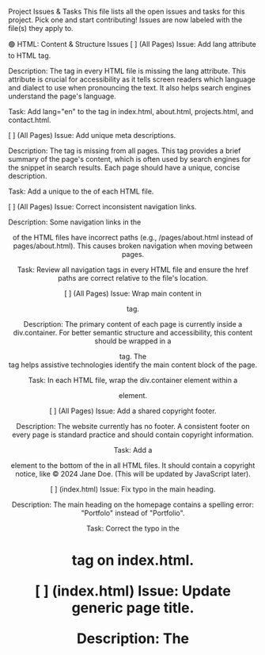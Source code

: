 Project Issues & Tasks
This file lists all the open issues and tasks for this project. Pick one and start contributing! Issues are now labeled with the file(s) they apply to.

🟢 HTML: Content & Structure Issues
[ ] (All Pages) Issue: Add lang attribute to HTML tag.

Description: The <html> tag in every HTML file is missing the lang attribute. This attribute is crucial for accessibility as it tells screen readers which language and dialect to use when pronouncing the text. It also helps search engines understand the page's language.

Task: Add lang="en" to the <html> tag in index.html, about.html, projects.html, and contact.html.

[ ] (All Pages) Issue: Add unique meta descriptions.

Description: The <meta name="description"> tag is missing from all pages. This tag provides a brief summary of the page's content, which is often used by search engines for the snippet in search results. Each page should have a unique, concise description.

Task: Add a unique <meta name="description" content="..."> to the <head> of each HTML file.

[ ] (All Pages) Issue: Correct inconsistent navigation links.

Description: Some navigation links in the <header> of the HTML files have incorrect paths (e.g., /pages/about.html instead of pages/about.html). This causes broken navigation when moving between pages.

Task: Review all navigation <a> tags in every HTML file and ensure the href paths are correct relative to the file's location.

[ ] (All Pages) Issue: Wrap main content in <main> tag.

Description: The primary content of each page is currently inside a div.container. For better semantic structure and accessibility, this content should be wrapped in a <main> tag. The <main> tag helps assistive technologies identify the main content block of the page.

Task: In each HTML file, wrap the div.container element within a <main> element.

[ ] (All Pages) Issue: Add a shared copyright footer.

Description: The website currently has no footer. A consistent footer on every page is standard practice and should contain copyright information.

Task: Add a <footer> element to the bottom of the <body> in all HTML files. It should contain a copyright notice, like © 2024 Jane Doe. (This will be updated by JavaScript later).

[ ] (index.html) Issue: Fix typo in the main heading.

Description: The main heading on the homepage contains a spelling error: "Portfolo" instead of "Portfolio".

Task: Correct the typo in the <h1> tag on index.html.

[ ] (index.html) Issue: Update generic page title.

Description: The <title> tag on the homepage is generic ("My Page"). Page titles are important for SEO and user experience (they appear in the browser tab).

Task: Change the title of index.html to something more descriptive, like "Jane Doe - Home".

[ ] (about.html) Issue: Refactor skills list to use <ul>.

Description: The "My Skills" section on the about page uses <br> tags to separate items. This is not semantically correct. An unordered list (<ul> with <li> items) is the proper way to mark up a list of items.

Task: Change the div.skills to a <ul> and wrap each skill in an <li> tag in about.html.

[ ] (projects.html) Issue: Refactor project cards to use <figure>.

Description: The project cards are structured with div, img, h3, and p tags. A more semantic way to represent an image with a caption is to use the <figure> and <figcaption> elements.

Task: In projects.html, change each div.project-card to a <figure> and wrap the heading and description in a <figcaption>.

[ ] (contact.html) Issue: Add <label> tags to form inputs.

Description: The contact form inputs are missing associated <label> tags. Labels are essential for accessibility, as they tell screen reader users what each input is for. They also improve user experience by creating larger clickable targets.

Task: For each input and textarea in contact.html, add a corresponding <label>. Use the for attribute on the label and a matching id on the input to link them.

[ ] (contact.html) Issue: Use correct type for email input.

Description: The email field uses type="text". Changing this to type="email" provides better browser-level validation and often brings up a more convenient keyboard on mobile devices.

Task: Change the type attribute of the email input to email.

🔵 CSS: Styling & Layout Issues
[ ] (style.css) Issue: Implement a custom font.

Description: The site uses a generic serif font. Using a custom web font (like from Google Fonts) will greatly improve the site's visual appeal.

Task: Go to Google Fonts, choose a font (e.g., "Roboto" or "Lato"), and import it into style.css using the @import rule. Then, apply it to the body tag's font-family property.

[ ] (style.css) Issue: Style the navigation menu.

Description: The navigation is currently a vertical, bulleted list. It should be a horizontal bar at the top of the page.

Task: Use Flexbox (display: flex) on the nav ul to make it horizontal. Remove bullet points with list-style-type: none and add spacing (padding/margin) between the links.

[ ] (style.css) Issue: Add a style for the active navigation link.

Description: It's unclear to the user which page they are currently on. A visual indicator (like an underline or different color) is needed for the active page's link in the navigation.

Task: Add a new CSS class named .active and apply a distinct style to it (e.g., font-weight: bold;). This class will need to be manually added to the correct link on each page.

[ ] (style.css) Issue: Make the layout responsive.

Description: The website does not look good on mobile devices. The content is too wide, and the navigation doesn't adapt.

Task: Add @media (max-width: 768px) media queries to adjust styles for smaller screens. For example, make the navigation stack vertically and reduce font sizes.

[ ] (style.css - projects.html) Issue: Arrange projects into a responsive grid.

Description: The project cards on the projects page are stacked in a single column. A grid layout would be more visually appealing and make better use of space.

Task: Use CSS Grid (display: grid) or Flexbox (display: flex; flex-wrap: wrap;) on the .project-gallery container to create a responsive grid of project cards.

[ ] (style.css - contact.html) Issue: Improve form styling.

Description: The inputs and button on the contact form are very basic. They need better styling to match a modern design aesthetic.

Task: Style the input, textarea, and button elements. Add padding, change the border, set a consistent font-size, and make the button more prominent with a background color and hover effect.

🟣 Accessibility (a11y) & Enhancements
[ ] (All Pages) Issue: Add a "skip to main content" link.

Description: Keyboard and screen reader users have to tab through the navigation on every page to get to the main content. A "skip link" allows them to bypass this repetition.

Task: Add an <a> tag as the very first element inside the <body> that links to the ID of the <main> content area (e.g., <a href="#main-content">...</a>). This link can be visually hidden until it is focused.

[ ] (index.html) Issue: Add descriptive alt text to profile image.

Description: The alt text for the profile image is missing. This text is read aloud by screen readers and displayed if the image fails to load. It should be descriptive.

Task: Add an alt attribute to the <img> tag on index.html that describes the image, e.g., alt="A headshot of Jane Doe".

[ ] (style.css) Issue: Add visible focus styles.

Description: It's difficult to tell which element is currently selected when navigating the site with a keyboard. All interactive elements (links, buttons, inputs) need a clear :focus state.

Task: Add a CSS rule for a:focus, button:focus, input:focus that adds a visible outline, e.g., outline: 2px solid blue;.

🟡 JavaScript: Small Features & Fixes
[ ] (script.js) Issue: Create a mobile navigation menu (hamburger).

Description: On small screens, the horizontal navigation will break. A common solution is to hide the menu and show a "hamburger" icon that toggles its visibility when clicked.

Task: Add a hamburger button to the HTML (hidden on desktop). Write JavaScript to add an event listener to this button. On click, it should toggle a class (e.g., .nav-visible) on the <nav> element, which you can then style with CSS to show/hide the menu.

[ ] (script.js) Issue: Update footer year automatically.

Description: The copyright year in the footer (once added) will be static. JavaScript can be used to ensure it's always the current year.

Task: Give the element containing the year an ID (e.g., <span id="current-year"></span>). Write JavaScript to get the current year using new Date().getFullYear() and set the textContent of that element.

[ ] (script.js) Issue: Handle contact form submission.

Description: Currently, submitting the contact form will try to reload the page. We should prevent this and instead show the user a confirmation message.

Task: Add an event listener for the form's submit event. Inside the handler, call event.preventDefault(). Then, hide the form and display a success message (e.g., "Thank you for your message!") in the div#form-message.

[ ] (script.js) Issue: Implement Dark/Light mode toggle with localStorage.

Description: A theme toggle would be a great feature. It should switch between a light and dark theme by toggling a class on the <body> and remember the user's preference for their next visit.

Task: Add a toggle button to the HTML. Write a JS function that toggles a .dark-mode class on the <body>. When the theme is changed, save the preference ('dark' or 'light') in localStorage. On page load, check localStorage for a saved preference and apply it.